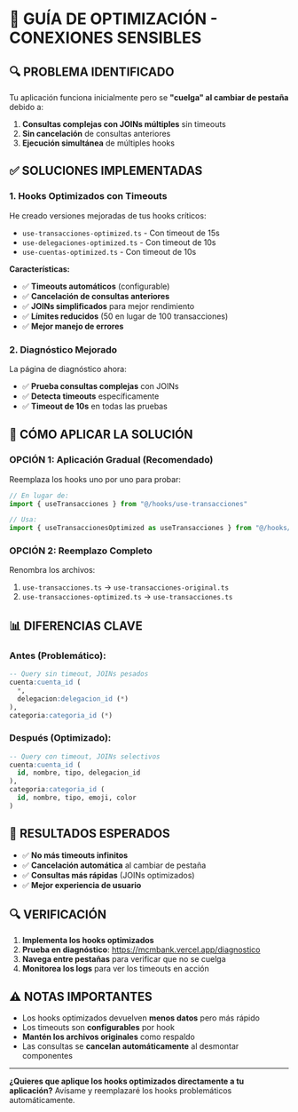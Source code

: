 # 🚀 GUÍA DE OPTIMIZACIÓN - CONEXIONES SENSIBLES

## 🔍 **PROBLEMA IDENTIFICADO**

Tu aplicación funciona inicialmente pero se **"cuelga" al cambiar de pestaña** debido a:

1. **Consultas complejas con JOINs múltiples** sin timeouts
2. **Sin cancelación** de consultas anteriores
3. **Ejecución simultánea** de múltiples hooks

## ✅ **SOLUCIONES IMPLEMENTADAS**

### **1. Hooks Optimizados con Timeouts**

He creado versiones mejoradas de tus hooks críticos:

- `use-transacciones-optimized.ts` - Con timeout de 15s
- `use-delegaciones-optimized.ts` - Con timeout de 10s  
- `use-cuentas-optimized.ts` - Con timeout de 10s

**Características:**
- ✅ **Timeouts automáticos** (configurable)
- ✅ **Cancelación de consultas anteriores**
- ✅ **JOINs simplificados** para mejor rendimiento
- ✅ **Límites reducidos** (50 en lugar de 100 transacciones)
- ✅ **Mejor manejo de errores**

### **2. Diagnóstico Mejorado**

La página de diagnóstico ahora:
- ✅ **Prueba consultas complejas** con JOINs
- ✅ **Detecta timeouts** específicamente
- ✅ **Timeout de 10s** en todas las pruebas

## 🔧 **CÓMO APLICAR LA SOLUCIÓN**

### **OPCIÓN 1: Aplicación Gradual (Recomendado)**

Reemplaza los hooks uno por uno para probar:

```typescript
// En lugar de:
import { useTransacciones } from "@/hooks/use-transacciones"

// Usa:
import { useTransaccionesOptimized as useTransacciones } from "@/hooks/use-transacciones-optimized"
```

### **OPCIÓN 2: Reemplazo Completo**

Renombra los archivos:
1. `use-transacciones.ts` → `use-transacciones-original.ts` 
2. `use-transacciones-optimized.ts` → `use-transacciones.ts`

## 📊 **DIFERENCIAS CLAVE**

### **Antes (Problemático):**
```sql
-- Query sin timeout, JOINs pesados
cuenta:cuenta_id (
  *,
  delegacion:delegacion_id (*)
),
categoria:categoria_id (*)
```

### **Después (Optimizado):**
```sql
-- Query con timeout, JOINs selectivos
cuenta:cuenta_id (
  id, nombre, tipo, delegacion_id
),
categoria:categoria_id (
  id, nombre, tipo, emoji, color
)
```

## 🎯 **RESULTADOS ESPERADOS**

- ✅ **No más timeouts infinitos**
- ✅ **Cancelación automática** al cambiar de pestaña
- ✅ **Consultas más rápidas** (JOINs optimizados)
- ✅ **Mejor experiencia de usuario**

## 🔍 **VERIFICACIÓN**

1. **Implementa los hooks optimizados**
2. **Prueba en diagnóstico**: https://mcmbank.vercel.app/diagnostico
3. **Navega entre pestañas** para verificar que no se cuelga
4. **Monitorea los logs** para ver los timeouts en acción

## ⚠️ **NOTAS IMPORTANTES**

- Los hooks optimizados devuelven **menos datos** pero más rápido
- Los timeouts son **configurables** por hook
- **Mantén los archivos originales** como respaldo
- Las consultas se **cancelan automáticamente** al desmontar componentes

---

**¿Quieres que aplique los hooks optimizados directamente a tu aplicación?** 
Avísame y reemplazaré los hooks problemáticos automáticamente.
